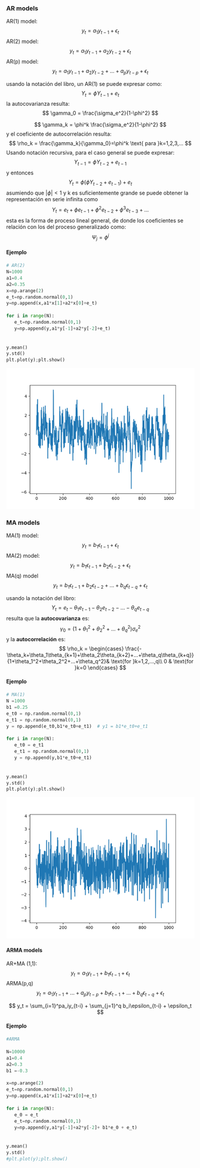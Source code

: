### AR models



AR(1) model:
$$
y_t = a_1 y_{t-1}+\epsilon_t
$$
AR(2) model:
$$
y_t = a_1 y_{t-1}+a_2 y_{t-2}+\epsilon_t
$$
AR(p) model:
$$
y_t = a_1 y_{t-1}+a_2 y_{t-2}+...+a_p y_{t-p}+\epsilon_t
$$



usando la notación del libro, un AR(1) se puede expresar como:
$$
Y_t = \phi Y_{t-1}+e_t
$$
la autocovarianza resulta:
$$
\gamma_0 = \frac{\sigma_e^2}{1-\phi^2}
$$

$$
\gamma_k = \phi^k  \frac{\sigma_e^2}{1-\phi^2}
$$
y el coeficiente de autocorrelación resulta:
$$
\rho_k = \frac{\gamma_k}{\gamma_0}=\phi^k \text{   para }k=1,2,3,... 
$$
Usando notación recursiva, para el caso general se puede expresar:
$$
Y_{t-1} = \phi Y_{t-2}+e_{t-1}
$$
y entonces
$$
Y_t = \phi(\phi Y_{t-2}+e_{t-1})+e_t
$$
asumiendo que $|\phi|<1$ y k es suficientemente grande se puede obtener la representación en serie infinita como
$$
Y_t = e_t + \phi e_{t-1} + \phi^2 e_{t-2}+ \phi^3 e_{t-3}+ ...
$$
esta es la forma de proceso lineal general, de donde los coeficientes se relación con los del proceso generalizado como:
$$
\Psi_j = \phi^j
$$

#### Ejemplo

```python
# AR(2)
N=1000
a1=0.4
a2=0.35
x=np.arange(2)
e_t=np.random.normal(0,1)
y=np.append(x,a1*x[1]+a2*x[0]+e_t)

for i in range(N):
   e_t=np.random.normal(0,1)
   y=np.append(y,a1*y[-1]+a2*y[-2]+e_t)


y.mean()
y.std()
plt.plot(y);plt.show()

```

![](../Pics/ar_2.png)

### MA models



MA(1) model:
$$
y_t = b_1\epsilon_{t-1}+\epsilon_t
$$
MA(2) model:
$$
y_t = b_1\epsilon_{t-1}+b_2\epsilon_{t-2}+\epsilon_t
$$
MA(q) model
$$
y_t = b_1\epsilon_{t-1}+b_2\epsilon_{t-2}+...+b_q\epsilon_{t-q}+\epsilon_t
$$

usando la notación del libro: 
$$
Y_t = e_t - \theta_1e_{t-1} - \theta_2e_{t-2}-...- \theta_qe_{t-q}
$$
resulta que la **autocovarianza** es: 
$$
\gamma_0=(1+\theta_1^2+\theta_2^2+...+\theta_q^2)\sigma_e^2
$$
y la **autocorrelación** es:
$$
\rho_k = 
\begin{cases}
\frac{-\theta_k+\theta_1\theta_{k+1}+\theta_2\theta_{k+2}+...+\theta_q\theta_{k+q}}{1+\theta_1^2+\theta_2^2+...+\theta_q^2}& \text{for }k=1,2,...,q\\
0 & \text{for }k=0
\end{cases}
$$

#### Ejemplo

```python
# MA(1)
N =1000
b1 =0.25
e_t0 = np.random.normal(0,1)
e_t1 = np.random.normal(0,1)
y = np.append(e_t0,b1*e_t0+e_t1)  # y1 = b1*e_t0+e_t1

for i in range(N):
   e_t0 = e_t1
   e_t1 = np.random.normal(0,1)
   y = np.append(y,b1*e_t0+e_t1)


y.mean()
y.std()
plt.plot(y);plt.show()

```

![](../Pics/ma_1.png)




#### ARMA  models

AR+MA (1,1):
$$
y_t = a_1y_{t-1} + b_1\epsilon_{t-1}+\epsilon_t
$$
ARMA(p,q)
$$
y_t = a_1y_{t-1} + ... + a_py_{t-p} + b_1\epsilon_{t-1} +...+b_q\epsilon_{t-q} +\epsilon_t
$$

$$
y_t = \sum_{i=1}^pa_iy_{t-i} + \sum_{j=1}^q b_i\epsilon_{t-i} + \epsilon_t
$$

#### Ejemplo



```python
#ARMA

N=10000
a1=0.4
a2=0.3
b1 =-0.3

x=np.arange(2)
e_t=np.random.normal(0,1)
y=np.append(x,a1*x[1]+a2*x[0]+e_t)

for i in range(N):
   e_0 = e_t
   e_t=np.random.normal(0,1)
   y=np.append(y,a1*y[-1]+a2*y[-2]+ b1*e_0 + e_t)


y.mean()
y.std()
#plt.plot(y);plt.show()

```

